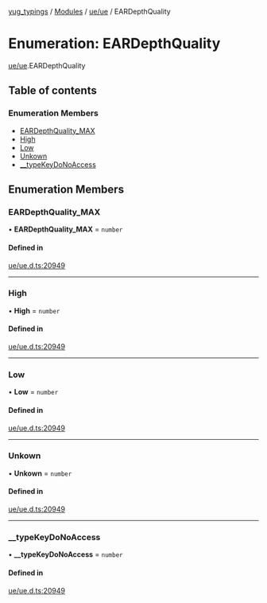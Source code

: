 [yug_typings](../README.md) / [Modules](../modules.md) / [ue/ue](../modules/ue_ue.md) / EARDepthQuality

# Enumeration: EARDepthQuality

[ue/ue](../modules/ue_ue.md).EARDepthQuality

## Table of contents

### Enumeration Members

- [EARDepthQuality\_MAX](ue_ue.EARDepthQuality.md#eardepthquality_max)
- [High](ue_ue.EARDepthQuality.md#high)
- [Low](ue_ue.EARDepthQuality.md#low)
- [Unkown](ue_ue.EARDepthQuality.md#unkown)
- [\_\_typeKeyDoNoAccess](ue_ue.EARDepthQuality.md#__typekeydonoaccess)

## Enumeration Members

### EARDepthQuality\_MAX

• **EARDepthQuality\_MAX** = `number`

#### Defined in

[ue/ue.d.ts:20949](https://github.com/YugMetaverse/yug_typings/blob/b7d9b19/ue/ue.d.ts#L20949)

___

### High

• **High** = `number`

#### Defined in

[ue/ue.d.ts:20949](https://github.com/YugMetaverse/yug_typings/blob/b7d9b19/ue/ue.d.ts#L20949)

___

### Low

• **Low** = `number`

#### Defined in

[ue/ue.d.ts:20949](https://github.com/YugMetaverse/yug_typings/blob/b7d9b19/ue/ue.d.ts#L20949)

___

### Unkown

• **Unkown** = `number`

#### Defined in

[ue/ue.d.ts:20949](https://github.com/YugMetaverse/yug_typings/blob/b7d9b19/ue/ue.d.ts#L20949)

___

### \_\_typeKeyDoNoAccess

• **\_\_typeKeyDoNoAccess** = `number`

#### Defined in

[ue/ue.d.ts:20949](https://github.com/YugMetaverse/yug_typings/blob/b7d9b19/ue/ue.d.ts#L20949)
